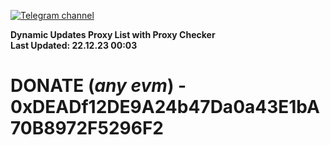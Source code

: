 [![Telegram channel](https://img.shields.io/endpoint?url=https://runkit.io/damiankrawczyk/telegram-badge/branches/master?url=https://t.me/n4z4v0d)](https://t.me/n4z4v0d) 

**Dynamic Updates Proxy List with Proxy Checker**  
**Last Updated: 22.12.23 00:03**

# DONATE (_any evm_) - 0xDEADf12DE9A24b47Da0a43E1bA70B8972F5296F2
